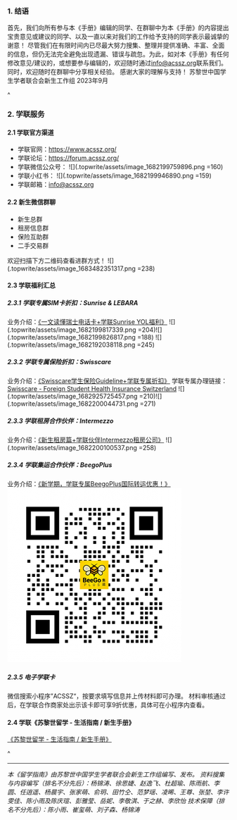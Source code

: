 ### **1. 结语**

首先，我们向所有参与本《手册》编辑的同学、在群聊中为本《手册》的内容提出宝贵意见或建议的同学、以及一直以来对我们的工作给予支持的同学表示最诚挚的谢意！
尽管我们在有限时间内已尽最大努力搜集、整理并提供准确、丰富、全面的信息，但仍无法完全避免出现遗漏、错误与疏忽。为此，如对本《手册》有任何修改意见/建议的，或想要参与编辑的，欢迎随时通过<info@acssz.org>联系我们。同时，欢迎随时在群聊中分享相关经验。
感谢大家的理解与支持！
苏黎世中国学生学者联合会新生工作组
2023年9月

^

### **2. 学联服务**

#### **2.1 学联官方渠道**

* 学联官网：<https://www.acssz.org/>
* 学联论坛：<https://forum.acssz.org/>
* 学联微信公众号：
  ![](.topwrite/assets/image_1682199759896.png =160)
* 学联小红书：
  ![](.topwrite/assets/image_1682199946890.png =159)
* 学联邮箱：<info@acssz.org>

#### **2.2 新生微信群聊**

* 新生总群
* 租房信息群
* 保险互助群
* 二手交易群

欢迎扫描下方二维码查看进群方式！
![](.topwrite/assets/image_1683482351317.png =238)

#### **2.3 学联福利汇总**&#x20;

##### **2.3.1 学联专属SIM卡折扣：Sunrise & LEBARA**
业务介绍：[《一文读懂瑞士电话卡+学联Sunrise YOL福利》](https://forum.acssz.org/d/796-yi-wen-du-dong-rui-shi-dian-hua-qia-xue-lian-sunrise-yolfu-li)
![](.topwrite/assets/image_1682199817339.png =204)![](.topwrite/assets/image_1682199826817.png =188)
![](.topwrite/assets/image_1682192038118.png =245)

##### **2.3.2 学联专属保险折扣：Swisscare**
业务介绍：[《Swisscare学生保险Guideline+学联专属折扣》](https://forum.acssz.org/d/51-swisscarebao-xian-guideline-da-yi-he-xue-lian-zhe-kou)
学联专属办理链接：[Swisscare - Foreign Student Health Insurance Switzerland](https://forms.swisscare.com/#/spss?group=3018)
![](.topwrite/assets/image_1682925725457.png =210)![](.topwrite/assets/image_1682200044731.png =271)

##### **2.3.3 学联租房合作伙伴：Intermezzo**
业务介绍：[《新生租房篇+学联伙伴Intermezzo租房公司》](https://forum.acssz.org/d/386)
![](.topwrite/assets/image_1682200100537.png =258)

##### **2.3.4 学联集运合作伙伴：BeegoPlus**
业务介绍：[《新学期，学联专属BeegoPlus国际转运优惠！》](<https://forum.acssz.org/d/1101-xin-xue-qi-xue-lian-zhuan-shu-beegoplusguo-ji-zhuan-yun-you-hui>)
![](.topwrite/assets/image_1695577130903.png)
##### **2.3.5 电子学联卡**

微信搜索小程序”ACSSZ“，按要求填写信息并上传材料即可办理。
材料审核通过后，在学联合作商家处出示该卡即可享9折优惠，具体可在小程序内查看。

#### **2.4 学联《苏黎世留学 - 生活指南 / 新生手册》**

[《苏黎世留学 - 生活指南 / 新生手册》](https://8lrx8emp45.k.topthink.com/@dayihui2023/00huanyingye.html)

^

***

*本《留学指南》由苏黎世中国学生学者联合会新生工作组编写、发布。*
*资料搜集与内容编写（排名不分先后）：杨锦涛、徐思婕、赵逸飞、杜超瑜、陈雨航、李圆、任逍遥、杨晨宇、张家萌、俞玥、田竹仝、范梦瑶、凌晞、王尊、张堃、李许雯佳、陈小雨及陈庆瑄、彭雅莹、岳妮、李敬淇、于之赫、李欣怡*
*技术保障（排名不分先后）：陈小雨、崔玺萌、刘子森、杨锦涛*
